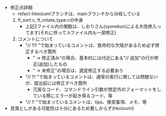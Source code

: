 - 修正点詳細
	- refact-hkoizumiブランチは、mainブランチから分岐している
	1. ft_sort.c, ft_rotate_type.cの中身
		- 上記2ファイル内の関数は、しおりさん(syonekur)による大改修入ってます(それに伴って.hファイル内も一部修正)
	2. コメントについて
		- "// !!!! "で始まっているコメントは、致命的な欠陥があるため必ず修正するべき箇所
			- " -> 修正済み"の場合、基本的には付近にある"// 追加"の行が修正(追加)したもの
			- " -> 未修正"の場合は、適宜修正する必要あり
		- "// !!! "で始まっているコメントは、通常の実行に関しては問題ないが、提出前には修正すべき箇所
			- 冗長なコード、コマンドライン引数が想定外のフォーマットをしている際にエラーが起き得るコード、等
		- "// !! "で始まっているコメントは、tips、推奨事項、メモ、等
- 見落としがある可能性は十分にあるため悪しからず(hkoizumi)
